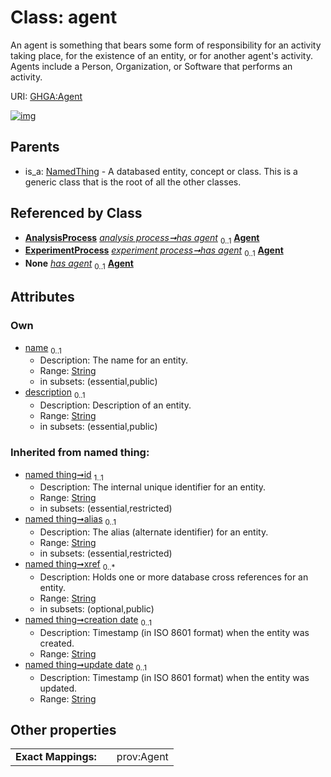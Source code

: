 
# Class: agent


An agent is something that bears some form of responsibility for an activity taking place, for the existence of an entity, or for another agent's activity. Agents include a Person, Organization, or Software that performs an activity.

URI: [GHGA:Agent](https://w3id.org/GHGA/Agent)


[![img](https://yuml.me/diagram/nofunky;dir:TB/class/[NamedThing],[ExperimentProcess],[AnalysisProcess],[AnalysisProcess]++-%20has%20agent%200..1>[Agent&#124;name:string%20%3F;description:string%20%3F;id(i):string;alias(i):string%20%3F;xref(i):string%20*;creation_date(i):string%20%3F;update_date(i):string%20%3F;schema_type(i):string%20%3F;schema_version(i):string%20%3F],[ExperimentProcess]++-%20has%20agent%200..1>[Agent],[ExperimentProcess]-%20has%20agent(i)%200..1>[Agent],[AnalysisProcess]-%20has%20agent(i)%200..1>[Agent],[NamedThing]^-[Agent])](https://yuml.me/diagram/nofunky;dir:TB/class/[NamedThing],[ExperimentProcess],[AnalysisProcess],[AnalysisProcess]++-%20has%20agent%200..1>[Agent&#124;name:string%20%3F;description:string%20%3F;id(i):string;alias(i):string%20%3F;xref(i):string%20*;creation_date(i):string%20%3F;update_date(i):string%20%3F;schema_type(i):string%20%3F;schema_version(i):string%20%3F],[ExperimentProcess]++-%20has%20agent%200..1>[Agent],[ExperimentProcess]-%20has%20agent(i)%200..1>[Agent],[AnalysisProcess]-%20has%20agent(i)%200..1>[Agent],[NamedThing]^-[Agent])

## Parents

 *  is_a: [NamedThing](NamedThing.md) - A databased entity, concept or class. This is a generic class that is the root of all the other classes.

## Referenced by Class

 *  **[AnalysisProcess](AnalysisProcess.md)** *[analysis process➞has agent](analysis_process_has_agent.md)*  <sub>0..1</sub>  **[Agent](Agent.md)**
 *  **[ExperimentProcess](ExperimentProcess.md)** *[experiment process➞has agent](experiment_process_has_agent.md)*  <sub>0..1</sub>  **[Agent](Agent.md)**
 *  **None** *[has agent](has_agent.md)*  <sub>0..1</sub>  **[Agent](Agent.md)**

## Attributes


### Own

 * [name](name.md)  <sub>0..1</sub>
     * Description: The name for an entity.
     * Range: [String](types/String.md)
     * in subsets: (essential,public)
 * [description](description.md)  <sub>0..1</sub>
     * Description: Description of an entity.
     * Range: [String](types/String.md)
     * in subsets: (essential,public)

### Inherited from named thing:

 * [named thing➞id](named_thing_id.md)  <sub>1..1</sub>
     * Description: The internal unique identifier for an entity.
     * Range: [String](types/String.md)
     * in subsets: (essential,restricted)
 * [named thing➞alias](named_thing_alias.md)  <sub>0..1</sub>
     * Description: The alias (alternate identifier) for an entity.
     * Range: [String](types/String.md)
     * in subsets: (essential,restricted)
 * [named thing➞xref](named_thing_xref.md)  <sub>0..\*</sub>
     * Description: Holds one or more database cross references for an entity.
     * Range: [String](types/String.md)
     * in subsets: (optional,public)
 * [named thing➞creation date](named_thing_creation_date.md)  <sub>0..1</sub>
     * Description: Timestamp (in ISO 8601 format) when the entity was created.
     * Range: [String](types/String.md)
 * [named thing➞update date](named_thing_update_date.md)  <sub>0..1</sub>
     * Description: Timestamp (in ISO 8601 format) when the entity was updated.
     * Range: [String](types/String.md)

## Other properties

|  |  |  |
| --- | --- | --- |
| **Exact Mappings:** | | prov:Agent |

